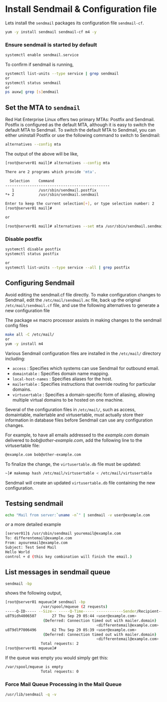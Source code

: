 # Install Sendmail & Configuration file

Lets install the `sendmail` packages its configuration file `sendmail-cf`. 

```sh
yum -y install sendmail sendmail-cf m4 -y
```
### Ensure sendmail is started by default
```sh
systemctl enable sendmail.service
```
To confirm if sendmail is running,
```sh
systemctl list-units --type service | grep sendmail
or
systemctl status sendmail
or
ps auxw| grep [s]endmail
```


## Set the MTA to `sendmail`
Red Hat Enterprise Linux offers two primary MTAs: Postfix and Sendmail. Postfix is configured as the default MTA, although it is easy to switch the default MTA to Sendmail. To switch the default MTA to Sendmail, you can either uninstall Postfix or use the following command to switch to Sendmail:
```sh
alternatives --config mta
```

The output of the above will be like,
```sh
[root@server01 mail]# alternatives --config mta

There are 2 programs which provide 'mta'.

  Selection    Command
-----------------------------------------------
   1           /usr/sbin/sendmail.postfix
*+ 2           /usr/sbin/sendmail.sendmail

Enter to keep the current selection[+], or type selection number: 2
[root@server01 mail]#

or

[root@server01 mail]# alternatives --set mta /usr/sbin/sendmail.sendmail
```
### Disable postfix
```sh
systemctl disable postfix
systemctl status postfix

or
systemctl list-units --type service --all | grep postfix
```

## Configuring Sendmail
Avoid editing the sendmail.cf file directly. To make configuration changes to Sendmail, edit the `/etc/mail/sendmail.mc` file, back up the original `/etc/mail/sendmail.cf` file, and use the following alternatives to generate a new configuration file

The package `m4` macro processor assists in making changes to the sendmail config files

```sh
make all -C /etc/mail/
or 
yum -y install m4
```

Various Sendmail configuration files are installed in the `/etc/mail/` directory including:



 - `access` : Specifies which systems can use Sendmail for outbound email.
 - `domaintable` : Specifies domain name mapping.
 - `local-host-names` : Specifies aliases for the host.
 - `mailertable` : Specifies instructions that override routing for particular domains.
 - `virtusertable` : Specifies a domain-specific form of aliasing, allowing multiple virtual domains to be hosted on one machine.

Several of the configuration files in `/etc/mail/`, such as access, domaintable, mailertable and virtusertable, must actually store their information in database files before Sendmail can use any configuration changes. 

For example, to have all emails addressed to the _example.com_ domain delivered to _bob@other-example.com_, add the following line to the virtusertable file:
```sh
@example.com bob@other-example.com
```
To finalize the change, the `virtusertable.db` file must be updated:
```sh
~]# makemap hash /etc/mail/virtusertable < /etc/mail/virtusertable
```
Sendmail will create an updated `virtusertable.db` file containing the new configuration.


## Testsing sendmail
```sh
echo "Mail from server:`uname -n`" | sendmail -v user@example.com
```
_or_ a more detailed example
```sh
[server01]$ /usr/sbin/sendmail youremail@example.com
To: differentemail@example.com
From: ayouremail@example.com
Subject: Test Send Mail
Hello World
control + d (this key combination will finish the email.)
```

## List messages in sendmail queue
```sh
sendmail -bp
```
shows the following output,
```sh
[root@server01 mqueue]# sendmail -bp
                /var/spool/mqueue (2 requests)
-----Q-ID----- --Size-- -----Q-Time----- ------------Sender/Recipient-----------
u8T9idh4006507       27 Thu Sep 29 05:44 <user@example.com>
                 (Deferred: Connection timed out with mailer.domain)
                                         <differentemail@example.com>
u8T9dlP7006496       62 Thu Sep 29 05:39 <user@example.com>
                 (Deferred: Connection timed out with mailer.domain)
                                         <differentemail@example.com>
                Total requests: 2
[root@server01 mqueue]#
```
If the queue was empty you would simply get this:
```sh
/var/spool/mqueue is empty
                Total requests: 0
```                
### Force Mail Queue Processing in the Mail Queue
```sh
/usr/lib/sendmail -q -v 
```
